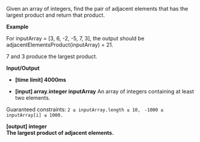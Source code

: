Given an array of integers, find the pair of adjacent elements that has the largest product and return that product.

**Example**

For inputArray = [3, 6, -2, -5, 7, 3], the output should be 
adjacentElementsProduct(inputArray) = 21.

7 and 3 produce the largest product.

**Input/Output**

* **[time limit] 4000ms**

* **[input] array.integer inputArray** 
  An array of integers containing at least two elements. 

Guaranteed constraints: 
  `2 ≤ inputArray.length ≤ 10, `
  `-1000 ≤ inputArray[i] ≤ 1000.`

**[output] integer <br > The largest product of adjacent elements.**
